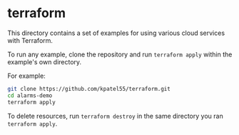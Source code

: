 # terraform

This directory contains a set of examples for using various cloud services with Terraform.

To run any example, clone the repository and run `terraform apply` within the example's own directory.

For example:

```bash
git clone https://github.com/kpatel55/terraform.git
cd alarms-demo
terraform apply
```

To delete resources, run `terraform destroy` in the same directory you ran `terraform apply`.
